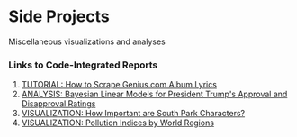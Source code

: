 # Side Projects
Miscellaneous visualizations and analyses

### Links to Code-Integrated Reports

1. [TUTORIAL: How to Scrape Genius.com Album Lyrics](http://htmlpreview.github.com/?https://github.com/jdiaz4302/Side_Projects/blob/master/scrape_Genius/how_to_scrape_genius.html)
2. [ANALYSIS: Bayesian Linear Models for President Trump's Approval and Disapproval Ratings](http://htmlpreview.github.com/?https://github.com/jdiaz4302/Side_Projects/blob/master/poll_ratings/poll_data_markdown.html)
3. [VISUALIZATION: How Important are South Park Characters?](http://htmlpreview.github.com/?https://github.com/jdiaz4302/Side_Projects/blob/master/south_park/south_park_characters.html)
4. [VISUALIZATION: Pollution Indices by World Regions](http://htmlpreview.github.com/?https://github.com/jdiaz4302/Side_Projects/blob/master/pollution_indices/pollution_indices.html)
